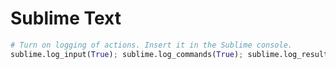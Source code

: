 # Sublime Text

```python
# Turn on logging of actions. Insert it in the Sublime console.
sublime.log_input(True); sublime.log_commands(True); sublime.log_result_regex(True)
```

